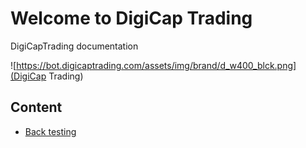 # Welcome to DigiCap Trading

DigiCapTrading documentation

![https://bot.digicaptrading.com/assets/img/brand/d_w400_blck.png](DigiCap Trading)

## Content

* [Back testing](./back-testing)